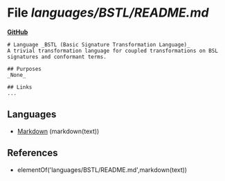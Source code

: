 # File _languages/BSTL/README.md_
**[GitHub](https://github.com/softlang/yas/blob/master/languages/BSTL/README.md)**
```
# Language _BSTL (Basic Signature Transformation Language)_
A trivial transformation language for coupled transformations on BSL signatures and conformant terms.

## Purposes
_None_

## Links
...
```

## Languages
* [Markdown](../languages/Markdown.md) (markdown(text))

## References
* elementOf('languages/BSTL/README.md',markdown(text))
